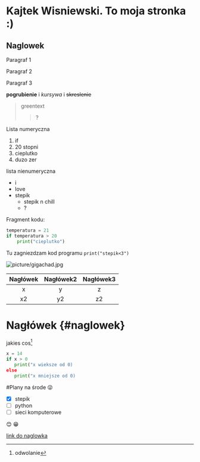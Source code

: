 # Kajtek Wisniewski. To moja stronka :)

## Naglowek

Paragraf 1

Paragraf 2

Paragraf 3

**pogrubienie** i *kursywa* i ~~skreslenie~~

>greentext
>>?

Lista numeryczna
1. if
2. 20 stopni
3. cieplutko
4. duzo zer

lista nienumeryczna
- i
- love
- stepik
	- stepik n chill
	- ?

Fragment kodu:
```py
temperatura = 21
if temperatura > 20
	print("cieplutko")
```

Tu zagniezdzam kod programu `print("stepik<3")`


![picture/gigachad.jpg](picture/gigachad.jpg)

|Nagłówek|Nagłówek2|Nagłówek3|
|:------:|:-------:|:-------:|
|x       |y        |z        |
|x2      |y2       |z2       |

# Nagłówek {#naglowek}

jakies cos[^1]

```py
x = 14
if x > 0
   print("x wieksze od 0)
else
   print("x mniejsze od 0)
```
[^1]: odwolanie

#Plany na środe :stuck_out_tongue_winking_eye: 
 - [x] stepik
 - [ ] python
 - [ ] sieci komputerowe

:blush: :grin:

[link do naglowka](#naglowek)
